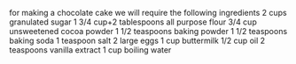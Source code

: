 for making a  chocolate cake we will require the following ingredients
2 cups granulated sugar
1 3/4 cup+2 tablespoons all purpose flour
3/4 cup unsweetened cocoa powder
1 1/2 teaspoons baking powder
1 1/2 teaspoons baking soda
1 teaspoon salt
2 large eggs
1 cup buttermilk
1/2 cup oil
2 teaspoons vanilla extract
1 cup boiling water